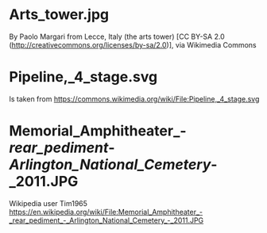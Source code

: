 # Arts_tower.jpg

By Paolo Margari from Lecce, Italy (the arts tower) [CC BY-SA
2.0 (http://creativecommons.org/licenses/by-sa/2.0)], via
Wikimedia Commons

# Pipeline,_4_stage.svg

Is taken from
https://commons.wikimedia.org/wiki/File:Pipeline,_4_stage.svg

# Memorial_Amphitheater_-_rear_pediment_-_Arlington_National_Cemetery_-_2011.JPG

Wikipedia user Tim1965
https://en.wikipedia.org/wiki/File:Memorial_Amphitheater_-_rear_pediment_-_Arlington_National_Cemetery_-_2011.JPG
